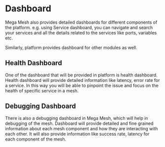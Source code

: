 # Dashboard

Mega Mesh also provides detailed dashboards for different components of the platform. e.g. using Service dashboard, you can navigate and search your services and all the details related to the services like ports, variables etc. 

Similarly, platform provides dashboard for other modules as well. 

## Health Dashboard

One of the dashboard that will be provided in platform is health dashboard. Health dashboard will provide detailed information like latency, error rate for a service. In this way you will be able to pinpoint the issue and focus on the health of specific service in a mesh. 

## Debugging Dashboard

There is also a debugging dashboard in Mega Mesh, which will help in debugging of the mesh. Dashboard will provide detailed and fine grained information about each mesh component and how they are interacting with each other.  It will also provide information like success rate, latency for each component of the mesh.